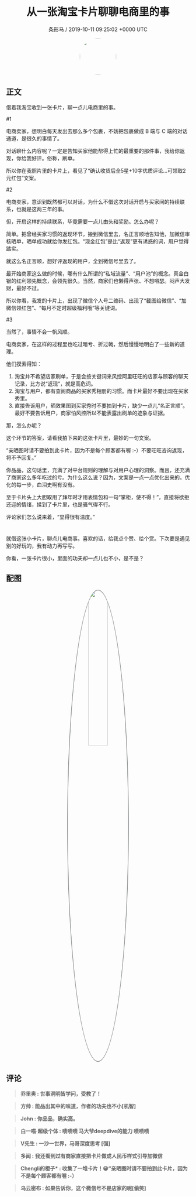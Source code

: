 <h1 align="center">从一张淘宝卡片聊聊电商里的事</h1>
<p align="center">
    <a>条形马 / 2019-10-11 09:25:02 &#43;0000 UTC</a>
</p>

<div align="center">
    <img src="https://images.zsxq.com/FjfBLucywFjv6knjWRPeu3gxokLq?e=1590940799&amp;token=kIxbL07-8jAj8w1n4s9zv64FuZZNEATmlU_Vm6zD:Lcn7yNEDP38AmsaLEzrn2vlj5Zo=" width="100" height="100" style="border:1px solid;border-radius:50%; color:#ffffff"/>
</div>

## 正文

<div>
借着我淘宝收到一张卡片，聊一点儿电商里的事。

 

#1

电商卖家，想明白每天发出去那么多个包裹，不妨把包裹做成 B 端与 C 端的对话通道，是很久的事情了。

对话聊什么内容呢？一定是告知买家他能帮得上忙的最重要的那件事，我给你返现，你给我好评。俗称，刷单。

所以你在我照片里的卡片上，看见了“确认收货后全5星&#43;10字优质评论…可领取2元红包”文案。

#2

电商卖家，意识到既然都可以对话，为什么不借这次对话开启与买家间的持续联系，也就是这两三年的事。

但，开启这样的持续联系，毕竟需要一点儿由头和奖励。怎么办呢？

简单。把曾经买家习惯的返现环节，搬到微信里去，名正言顺地告知他，加微信审核晒单，晒单成功就给你发红包。“现金红包”是比“返现”更有诱惑的词，用户觉得踏实。

就这么名正言顺，想好评返现的用户，全到微信号里去了。

最开始商家这么做的时候，哪有什么所谓的“私域流量”、“用户池”的概念。真金白银的红利领先概念，会领先很久。当然，商家们也懒得声张、不想嘚瑟。闷声大发财，最好不过。

所以你看，我发的卡片上，出现了微信个人号二维码、出现了“截图给微信”、“加微信领红包”、“每月不定时超级福利哦”等关键词。

#3

当然了，事情不会一帆风顺。

电商卖家，在这样的过程里也吃过暗亏、折过戟，然后慢慢地明白了一些新的道理。

他们摸索得知：
1. 淘宝并不希望店家刷单，于是会按关键词来风控阿里旺旺的店家与顾客的聊天记录，比方说“返现”，就是高危词。
2. 淘宝与用户，都有查阅商品的买家秀相册的习惯。而卡片最好不要出现在买家秀里。
3. 直接告诉用户，晒效果图到买家秀时不要拍到卡片，缺少一点儿“名正言顺”。最好不要告诉用户，商家怕风控所以不能表露出刷单的迹象与证据。

那，怎么办呢？

这个环节的答案，请看我拍下来的这张卡片里，最妙的一句文案。

“亲晒图时请不要拍到此卡片，因为不是每个顾客都有喔 :-）不要旺旺咨询返现，将不予回复。”

你品品，这句话里，充满了对平台规则的理解与对用户心理的洞察。而且，还充满了商家这么多年吃过的亏。为什么这么说？因为，文案是一点一点优化出来的。优化的每一步，血泪史啊有没有。

至于卡片头上大胆取用了拜年时才用表情包和一句“掌柜，使不得！”，直接将欲拒还迎的情绪，揉到了卡片里，也是骚气得不行。

评论家们怎么说来着，“显得很有温度。”

#

就借这张小卡片，聊点儿电商事。喜欢的话，给我点个赞、给个赏。下次要是遇见别的好玩的，我有动力再写写。

你看，一张卡片很小，里面的功夫却一点儿也不小，是不是？
</div>

## 配图
<div class="image" align="center">

<img src="https://images.zsxq.com/FijB67d9-si45O_B9s0FM7J09ca-?imageMogr2/auto-orient/thumbnail/800x/format/jpg/blur/1x0/quality/75&amp;e=1590940799&amp;token=kIxbL07-8jAj8w1n4s9zv64FuZZNEATmlU_Vm6zD:F8rrxYvi0wPzyrXq0IN40gIFkRA=" width="33%" height="33%" style="border:1px solid;border-radius:50%; color:#3c3f41"/>

</div>

## 评论

<div align="left">
<div>

<blockquote >
<span> <strong>乔里奥 : 世事洞明皆学问，受教了！ </strong></span>
</blockquote>

<blockquote >
<span> <strong>方帅 : 能品出其中的味道，作者的功夫也不小[机智] </strong></span>
</blockquote>

<blockquote >
<span> <strong>John : 你品品，确实高。 </strong></span>
</blockquote>

<blockquote >
<span> <strong>白一喵·超级个体 : 啧啧啧 马大爷deepdive的能力 啧啧啧 </strong></span>
</blockquote>

<blockquote >
<span> <strong>V先生 : 一沙一世界，马哥深度思考 [强] </strong></span>
</blockquote>

<blockquote >
<span> <strong>多闻 : 我还看到过有商家直接把卡片做成人民币样式引导加微信 </strong></span>
</blockquote>

<blockquote >
<span> <strong>Chengli的橙子* : 收集了一堆卡片！😀“亲晒图时请不要拍到此卡片，因为不是每个顾客都有喔 :-） </strong></span>
</blockquote>

<blockquote >
<span> <strong>乌云密布 : 如果告诉你，这个微信号不是店家的呢[偷笑] </strong></span>
</blockquote>

</div>
</div>